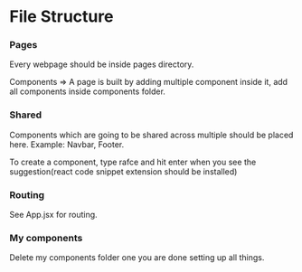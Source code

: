 # File Structure

### Pages

 Every webpage should be inside pages directory.

Components => A page is built by adding multiple component inside it, add all components inside components folder.

### Shared

 Components which are going to be shared across multiple should be placed here. Example: Navbar, Footer.

To create a component, type rafce  and hit enter when you see the suggestion(react code snippet extension should be installed)

### Routing

See App.jsx for routing.

### My components

Delete my components folder one you are done setting up all things.
